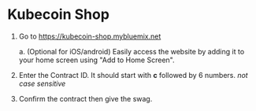 # Kubecoin Shop

1. Go to <https://kubecoin-shop.mybluemix.net>

    a. (Optional for iOS/android) Easily access the website by adding it to your home screen using "Add to Home Screen".

2. Enter the Contract ID. It should start with **c** followed by 6 numbers. _not case sensitive_

3. Confirm the contract then give the swag.
